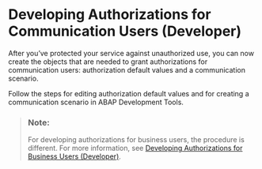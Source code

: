<!-- loiofadf4b58d21c469aa5f7c6cf3cf66a26 -->

# Developing Authorizations for Communication Users \(Developer\)

After you’ve protected your service against unauthorized use, you can now create the objects that are needed to grant authorizations for communication users: authorization default values and a communication scenario.

Follow the steps for editing authorization default values and for creating a communication scenario in ABAP Development Tools.

> ### Note:  
> For developing authorizations for business users, the procedure is different. For more information, see [Developing Authorizations for Business Users \(Developer\)](Developing_Authorizations_for_Business_Users_(Developer)_6466244.md).

